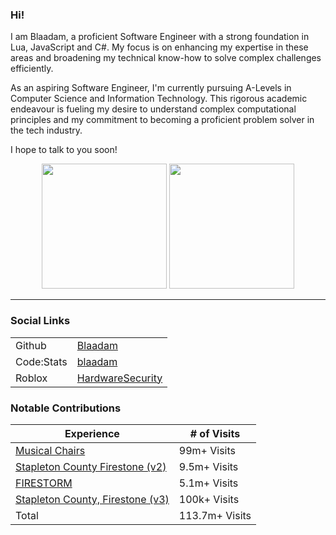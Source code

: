 ### Hi!

I am Blaadam, a proficient Software Engineer with a strong foundation in Lua, JavaScript and C#. My focus is on enhancing my expertise in these areas and broadening my technical know-how to solve complex challenges efficiently.

As an aspiring Software Engineer, I'm currently pursuing A-Levels in Computer Science and Information Technology. This rigorous academic endeavour is fueling my desire to understand complex computational principles and my commitment to becoming a proficient problem solver in the tech industry.

I hope to talk to you soon!

<p align="middle">
  <img src="https://github-readme-stats-gray-eight-32.vercel.app/api?username=Blaadam&count_private=true&show_icons=true" height="200" />
  <img src="https://github-readme-stats.vercel.app/api/top-langs/?username=Blaadam&layout=normal" height="200" /> 
</p>

---

### Social Links
|              |                                                 |
|--------------|-------------------------------------------------|
| Github       | [Blaadam](https://github.com/Blaadam)           |
| Code:Stats   | [blaadam](https://codestats.net/users/blaadam)  |
| Roblox       | [HardwareSecurity](https://www.roblox.com/users/5557366/profile) |

### Notable Contributions
| Experience | # of Visits |
|--------------|-------------------------------------------------|
| [Musical Chairs](https://www.roblox.com/games/113323927469374/Musical-Chairs) | 99m+ Visits |
| [Stapleton County Firestone (v2)](https://www.roblox.com/games/579211007/Stapleton-County-Firestone)       | 9.5m+ Visits         |
| [FIRESTORM](https://www.roblox.com/games/10631992122/FIRESTORM)   | 5.1m+ Visits  |
| [Stapleton County, Firestone (v3)](https://www.roblox.com/games/3290173920/Stapleton-County-Firestone-BETA) | 100k+ Visits |
| Total | 113.7m+ Visits |


